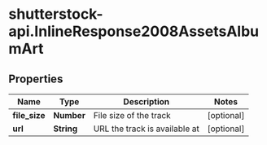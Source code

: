 # shutterstock-api.InlineResponse2008AssetsAlbumArt

## Properties
Name | Type | Description | Notes
------------ | ------------- | ------------- | -------------
**file_size** | **Number** | File size of the track | [optional] 
**url** | **String** | URL the track is available at | [optional] 


